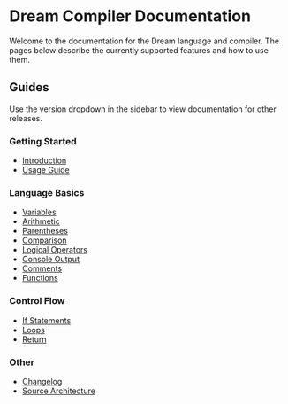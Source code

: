 # Dream Compiler Documentation

Welcome to the documentation for the Dream language and compiler. The pages below describe the currently supported features and how to use them.

## Guides

Use the version dropdown in the sidebar to view documentation for other releases.

### Getting Started

- [Introduction](v1/intro.md)
- [Usage Guide](v1/usage.md)

### Language Basics

- [Variables](v1/variables.md)
- [Arithmetic](v1/arithmetic.md)
- [Parentheses](v1/parentheses.md)
- [Comparison](v1/comparison.md)
- [Logical Operators](v1/logical.md)
- [Console Output](v1/console.md)
- [Comments](v1/comments.md)
- [Functions](v1/functions.md)

### Control Flow

- [If Statements](v1/if.md)
- [Loops](v1/loops.md)
- [Return](v1/return.md)

### Other

- [Changelog](v1/changelog.md)
- [Source Architecture](v1/architecture.md)



